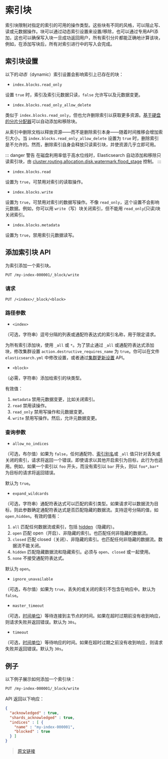 # 索引块

索引块限制对指定的索引的可用的操作类型。这些块有不同的风格，可以阻止写、读或元数据操作。块可以通过动态索引设置来设置/移除，也可以通过专用API添加，这也可以确保写入块一旦成功返回用户，所有索引分片都能正确地计算该块，例如，在添加写块后，所有对索引进行中的写入会完成。

## 索引块设置

以下的*动态*（dynamic）索引设置会影响索引上已存在的块：

- `index.blocks.read_only`

设置 `true` 时，索引及索引元数据只读，`false` 允许写以及元数据变更。

- `index.blocks.read_only_allow_delete`

类似于 `index.blocks.read_only`，但也允许删除索引以获取更多资源。[基于硬盘的分片分配器](/set_up_elasticsearch/configuring_elasticsearch/cluster_level_shard_allocation_and_routing_settings#基于硬盘的分片分配设置)可以自动添加和移除块。

从索引中删除文档以释放资源——而不是删除索引本身——随着时间推移会增加索引大小。当 `index.blocks.read_only_allow_delete` 设置为 `true` 时，删除索引是不允许的。然而，删除索引自身会释放只读索引块，并使资源几乎立即可用。

::: danger 警告
在磁盘利用率低于高水位线时，Elasticsearch 自动添加和移除只读索引块，由 [cluster.routing.allocation.disk.watermark.flood_stage](/set_up_elasticsearch/configuring_elasticsearch/cluster_level_shard_allocation_and_routing_settings) 控制。
:::

- `index.blocks.read`

设置为 `true`，可禁用对索引的读取操作。

- `index.blocks.write`

设置为 `true`，可禁用对索引的数据写操作。不像 `read_only`，这个设置不会影响元数据。例如，你可以用 `write`（写）块关闭索引，但不能用 `read_only`(只读)块关闭索引。

- `index.blocks.metadata`

设置为 `true`，禁用索引元数据读写。

## 添加索引块 API

为索引添加一个索引块。

```bash
PUT /my-index-000001/_block/write
```

### 请求

`PUT /<index>/_block/<block>`

### 路径参数

- `<index>`

（可选，字符串）逗号分隔的列表或通配符表达式的索引名称，用于限定请求。

为所有索引添加块，使用 `_all` 或 `*`。为了禁止通过 `_all` 或通配符表达式添加块，修改集群设置 `action.destructive_requires_name` 为 `true`。你可以在文件 `elasticsearch.yml` 中修改设置，或者通过[集群更新设置](/rest_apis/cluster_apis/cluster_update_settings.html) API。

- `<block>`

（必需，字符串）添加给索引的块类型。

有效值：

1. `metadata`
  禁用元数据变更，比如关闭索引。
2. `read`
  禁用读操作。
3. `read_only`
  禁用写操作和元数据变更。
4. `write`
  禁用写操作。然后，允许元数据变更。

### 查询参数

- `allow_no_indices`

（可选，布尔值）如果为 `false`，任何通配符、[索引别名](/rest_apis/index_apis/bulk_index_alias)或 `_all` 值只针对丢失或关闭的索引，请求将返回一个错误。即使请求以其他开启索引为目标，此行为也适用。例如，如果一个索引以 `foo` 开头，而没有索引以 `bar` 开头，则以 `foo*,bar*` 为目标的请求将返回错误。

默认为 `true`。

- `expand_wildcards`

（可选，字符串）通配符表达式可以匹配的索引类型。如果请求可以数据流为目标，则此参数确定通配符表达式是否匹配隐藏的数据流。支持逗号分隔的值，如 `open,hidden`。有效的值有：

1. `all`
匹配任何数据流或索引，包括 [hidden](/rest_apis/api_convention/multi_target_syntax#隐藏数据流和索引)（隐藏的）。
2. `open`
匹配 open（开启）、非隐藏的索引。也匹配任何非隐藏的数据流。
3. `closed`
匹配 closed（关闭）、非隐藏的索引。也匹配任何非隐藏的数据流。数据流不能关闭。
4. `hidden`
匹配隐藏数据流和隐藏索引。必须与 `open`、`closed` 或一起使用。
5. `none`
不接受通配符表达式。

默认为 `open`。

- `ignore_unavailable`

（可选，布尔值）如果为 `true`，丢失的或关闭的索引不包含在响应中。默认为 `false`。

- `master_timeout`

（可选，[时间单位](/rest_apis/api_convention/common_options.html#时间单位)）等待连接到主节点的时间。如果在超时过期前没有收到响应，则请求失败并返回错误。默认为 `30s`。

- `timeout`

（可选，[时间单位](/rest_apis/api_convention/common_options.html#时间单位)）等待响应的时间。如果在超时过期之前没有收到响应，则请求失败并返回错误。默认为 `30s`。

## 例子

以下例子展示如何添加一个索引块：

```bash
PUT /my-index-000001/_block/write
```

API 返回以下响应：

```json
{
  "acknowledged" : true,
  "shards_acknowledged" : true,
  "indices" : [ {
    "name" : "my-index-000001",
    "blocked" : true
  } ]
}
```

> [原文链接](https://www.elastic.co/guide/en/elasticsearch/reference/current/index-modules-blocks.html)
